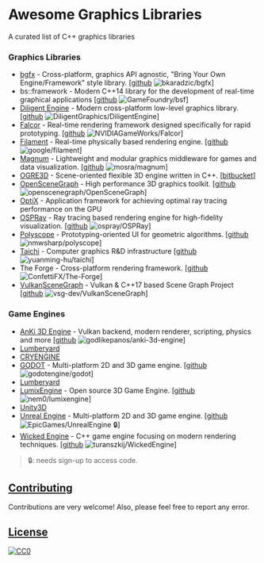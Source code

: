 # Awesome Graphics Libraries

A curated list of C++ graphics libraries

### Graphics Libraries

* [bgfx](https://bkaradzic.github.io/bgfx/overview.html) - Cross-platform, graphics API agnostic, "Bring Your Own Engine/Framework" style library. [[github](https://github.com/bkaradzic/bgfx) ![bkaradzic/bgfx](https://img.shields.io/github/stars/bkaradzic/bgfx.svg?style=social&label=Star&maxAge=2592000)]
* bs::framework - Modern C++14 library for the development of real-time graphical applications  [[github](https://github.com/GameFoundry/bsf) ![GameFoundry/bsf](https://img.shields.io/github/stars/GameFoundry/bsf.svg?style=social&label=Star&maxAge=2592000)]
* [Diligent Engine](http://diligentgraphics.com/diligent-engine/) - Modern cross-platform low-level graphics library. [[github](https://github.com/DiligentGraphics/DiligentEngine) ![DiligentGraphics/DiligentEngine](https://img.shields.io/github/stars/DiligentGraphics/DiligentEngine.svg?style=social&label=Star&maxAge=2592000)]
* [Falcor](https://developer.nvidia.com/falcor) - Real-time rendering framework designed specifically for rapid prototyping. [[github](https://github.com/NVIDIAGameWorks/Falcor) ![NVIDIAGameWorks/Falcor](https://img.shields.io/github/stars/NVIDIAGameWorks/Falcor.svg?style=social&label=Star&maxAge=2592000)]
* [Filament](https://google.github.io/filament/) - Real-time physically based rendering engine. [[github](https://github.com/google/filament) ![google/filament](https://img.shields.io/github/stars/google/filament.svg?style=social&label=Star&maxAge=2592000)]
* [Magnum](https://magnum.graphics/) - Lightweight and modular graphics middleware for games and data visualization. [[github](https://github.com/mosra/magnum) ![mosra/magnum](https://img.shields.io/github/stars/mosra/magnum.svg?style=social&label=Star&maxAge=2592000)]
* [OGRE3D](https://www.ogre3d.org/) - Scene-oriented flexible 3D engine written in C++. [[bitbucket](https://bitbucket.org/sinbad/ogre)]
* [OpenSceneGraph](http://www.openscenegraph.org/) - High performance 3D graphics toolkit. [[github](https://github.com/openscenegraph/OpenSceneGraph) ![openscenegraph/OpenSceneGraph](https://img.shields.io/github/stars/openscenegraph/OpenSceneGraph.svg?style=social&label=Star&maxAge=2592000)]
* [OptiX](https://developer.nvidia.com/optix) - Application framework for achieving optimal ray tracing performance on the GPU
* [OSPRay](http://www.ospray.org/) - Ray tracing based rendering engine for high-fidelity visualization. [[github](https://github.com/ospray/OSPRay) ![ospray/OSPRay](https://img.shields.io/github/stars/ospray/OSPRay.svg?style=social&label=Star&maxAge=2592000)]
* [Polyscope](http://polyscope.run/) - Prototyping-oriented UI for geometric algorithms. [[github](https://github.com/nmwsharp/polyscope) ![nmwsharp/polyscope](https://img.shields.io/github/stars/nmwsharp/polyscope.svg?style=social&label=Star&maxAge=2592000)]
* [Taichi](http://taichi.graphics/) - Computer graphics R&D infrastructure [[github](https://github.com/yuanming-hu/taichi) ![yuanming-hu/taichi](https://img.shields.io/github/stars/yuanming-hu/taichi.svg?style=social&label=Star&maxAge=2592000)]
* The Forge - Cross-platform rendering framework. [[github](https://github.com/ConfettiFX/The-Forge) ![ConfettiFX/The-Forge](https://img.shields.io/github/stars/ConfettiFX/The-Forge.svg?style=social&label=Star&maxAge=2592000)]
* [VulkanSceneGraph](https://vsg-dev.github.io/VulkanSceneGraph/) - Vulkan & C++17 based Scene Graph Project  [[github](https://github.com/vsg-dev/VulkanSceneGraph) ![vsg-dev/VulkanSceneGraph](https://img.shields.io/github/stars/vsg-dev/VulkanSceneGraph.svg?style=social&label=Star&maxAge=2592000)]

### Game Engines

* [AnKi 3D Engine](http://anki3d.org/) - Vulkan backend, modern renderer, scripting, physics and more [[github](https://github.com/godlikepanos/anki-3d-engine) ![godlikepanos/anki-3d-engine](https://img.shields.io/github/stars/godlikepanos/anki-3d-engine.svg?style=social&label=Star&maxAge=2592000)]
* [Lumberyard](https://aws.amazon.com/lumberyard/)
* [CRYENGINE](https://www.cryengine.com/)
* [GODOT](https://godotengine.org/) - Multi-platform 2D and 3D game engine. [[github](https://github.com/godotengine/godot) ![godotengine/godot](https://img.shields.io/github/stars/godotengine/godot.svg?style=social&label=Star&maxAge=2592000)]
* [Lumberyard](https://aws.amazon.com/lumberyard/)
* [LumixEngine](https://mikulasflorek.itch.io/lumix-engine) - Open source 3D Game Engine. [[github](https://github.com/nem0/lumixengine) ![nem0/lumixengine](https://img.shields.io/github/stars/nem0/lumixengine.svg?style=social&label=Star&maxAge=2592000)]
* [Unity3D](https://unity3d.com/)
* [Unreal Engine](https://www.unrealengine.com/) - Multi-platform 2D and 3D game engine. [[github](https://github.com/EpicGames/UnrealEngine) ![EpicGames/UnrealEngine](https://img.shields.io/github/stars/EpicGames/UnrealEngine.svg?style=social&label=Star&maxAge=2592000) :lock:]
* [Wicked Engine](https://wickedengine.net/) - C++ game engine focusing on modern rendering techniques. [[github](https://github.com/turanszkij/WickedEngine) ![turanszkij/WickedEngine](https://img.shields.io/github/stars/turanszkij/WickedEngine.svg?style=social&label=Star&maxAge=2592000)]

> :lock:: needs sign-up to access code.

## [Contributing](#awesome-graphics-libraries)

Contributions are very welcome! Also, please feel free to report any error.

## [License](#awesome-graphics-libraries)

[![CC0](https://licensebuttons.net/p/zero/1.0/88x31.png)](http://creativecommons.org/publicdomain/zero/1.0/)
